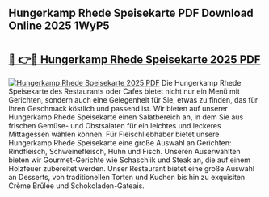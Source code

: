 ## Hungerkamp Rhede Speisekarte PDF Download Online 2025 1WyP5

# <h2><a href="http://gcbtrq.nevu.top/?p=Hungerkamp+Rhede+Speisekarte">🔗 👉🔴 Hungerkamp Rhede Speisekarte 2025 PDF</a></h2>

[![Hungerkamp Rhede Speisekarte 2025 PDF](https://i.imgur.com/dBaPXMq.png)](http://gcbtrq.nevu.top/?p=Hungerkamp+Rhede+Speisekarte)
Die Hungerkamp Rhede Speisekarte des Restaurants oder Cafés bietet nicht nur ein Menü mit Gerichten, sondern auch eine Gelegenheit für Sie, etwas zu finden, das für Ihren Geschmack köstlich und passend ist. Wir bieten auf unserer Hungerkamp Rhede Speisekarte einen Salatbereich an, in dem Sie aus frischen Gemüse- und Obstsalaten für ein leichtes und leckeres Mittagessen wählen können. Für Fleischliebhaber bietet unsere Hungerkamp Rhede Speisekarte eine große Auswahl an Gerichten: Rindfleisch, Schweinefleisch, Huhn und Fisch. Unseren Auserwählten bieten wir Gourmet-Gerichte wie Schaschlik und Steak an, die auf einem Holzfeuer zubereitet werden. Unser Restaurant bietet eine große Auswahl an Desserts, von traditionellen Torten und Kuchen bis hin zu exquisiten Crème Brûlée und Schokoladen-Gateais.
